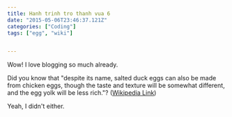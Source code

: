 ```yaml
---
title: Hanh trinh tro thanh vua 6
date: "2015-05-06T23:46:37.121Z"
categories: ["Coding"]
tags: ["egg", "wiki"]


---
```


Wow! I love blogging so much already.

Did you know that "despite its name, salted duck eggs can also be made from
chicken eggs, though the taste and texture will be somewhat different, and the
egg yolk will be less rich."?
([Wikipedia Link](http://en.wikipedia.org/wiki/Salted_duck_egg))

Yeah, I didn't either.
